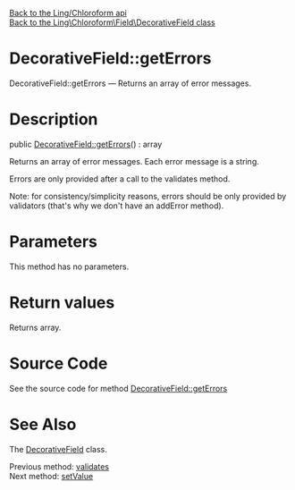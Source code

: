 [Back to the Ling/Chloroform api](https://github.com/lingtalfi/Chloroform/blob/master/doc/api/Ling/Chloroform.md)<br>
[Back to the Ling\Chloroform\Field\DecorativeField class](https://github.com/lingtalfi/Chloroform/blob/master/doc/api/Ling/Chloroform/Field/DecorativeField.md)


DecorativeField::getErrors
================



DecorativeField::getErrors — Returns an array of error messages.




Description
================


public [DecorativeField::getErrors](https://github.com/lingtalfi/Chloroform/blob/master/doc/api/Ling/Chloroform/Field/DecorativeField/getErrors.md)() : array




Returns an array of error messages.
Each error message is a string.

Errors are only provided after a call to the validates method.

Note: for consistency/simplicity reasons, errors should be only provided by
validators (that's why we don't have an addError method).




Parameters
================

This method has no parameters.


Return values
================

Returns array.








Source Code
===========
See the source code for method [DecorativeField::getErrors](https://github.com/lingtalfi/Chloroform/blob/master/Field/DecorativeField.php#L93-L96)


See Also
================

The [DecorativeField](https://github.com/lingtalfi/Chloroform/blob/master/doc/api/Ling/Chloroform/Field/DecorativeField.md) class.

Previous method: [validates](https://github.com/lingtalfi/Chloroform/blob/master/doc/api/Ling/Chloroform/Field/DecorativeField/validates.md)<br>Next method: [setValue](https://github.com/lingtalfi/Chloroform/blob/master/doc/api/Ling/Chloroform/Field/DecorativeField/setValue.md)<br>

